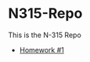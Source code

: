 # N315-Repo

This is the N-315 Repo

* [Homework #1](https://kaileyhart.github.io/N315-repos/HomeworkOne)
